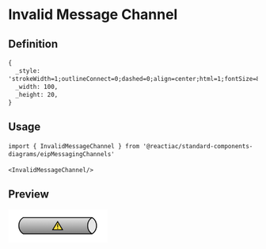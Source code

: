 # Invalid Message Channel

## Definition

```
{
  _style: 'strokeWidth=1;outlineConnect=0;dashed=0;align=center;html=1;fontSize=8;shape=mxgraph.eip.invalidMessageChannel;verticalLabelPosition=bottom;labelBackgroundColor=#ffffff;verticalAlign=top;',
  _width: 100,
  _height: 20,
}
```

## Usage

```
import { InvalidMessageChannel } from '@reactiac/standard-components-diagrams/eipMessagingChannels'

<InvalidMessageChannel/>
```

## Preview

<img src="./invalid-message-channel.png" width="200"/>
